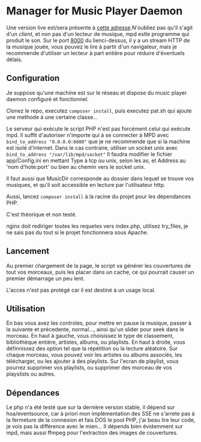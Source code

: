 Manager for Music Player Daemon
===============================

Une version live est/sera présente à
[cette adresse](http://music.kuriyama.moe).N'oubliez pas qu'il s'agit
d'un *client*, et non pas d'un lecteur de musique, mpd estle programme
qui produit le son. Sur le port [8000](http://kuriyama.moe:8000/) du
lienci-dessus, il y a un stream HTTP de la musique jouée, vous pouvez
le lire à partir d'un navigateur, mais je recommende d'utiliser un
lecteur à part entière pour réduire d'éventuels délais.

Configuration
-------------

Je suppose qu'une machine est sur le réseau et dispose du music player
daemon configuré et fonctionnel.

Clonez le repo, executez `composer install`, puis executez pat.sh
qui ajoute une methode à une certaine classe...

Le serveur qui exécute le script PHP n'est pas forcément celui qui
exécute mpd.  Il suffit d'autoriser n'importe qui à se connecter à MPD
avec `bind_to_address "0.0.0.0:6600"` que je ne recommende que si la
machine est isolé d'internet. Dans le cas contraire, utiliser un
socket unix avec `bind_to_address "/var/lib/mpd/socket"` Il faudra
modifier le fichier app/Config.ini en mettant Type à tcp ou unix,
selon les as, et Address au 'nom d'hote:port' ou bien au chemin vers
le socket unix.

Il faut aussi que MusicDir corresponde au dossier dans lequel se
trouve vos musiques, et qu'il soit accessible en lecture par
l'utilisateur http.

Aussi, lancez `composer install` à la racine du projet pour les
dépendances PHP.

C'est théorique et non testé.

nginx doit rediriger toutes les requetes vers index.php, utilisez
try_files, je ne sais pas du tout si le projet fonctionnera sous
Apache.

Lancement
---------

Au premier chargement de la page, le script va générer les couvertures
de tout vos morceaux, puis les placer dans un cache, ce qui pourrait
causer un premier démarrage un peu lent.

L'acces n'est pas protégé car il est destiné à un usage local.

Utilisation
-----------

En bas vous avez les controles, pour mettre en pause la musique,
passer à la suivante et précedente, normal..., ainsi qu'un slider pour
seek dans le morceau.  En haut à gauche, vous choisissez le type de
classement, bibliothèque entière, artistes, albums, ou playlists.  En
haut à droite, vous définnissez des option tel que la répétition ou la
lecture aléatoire.  Sur chaque morceau, vous pouvez voir les artistes
ou albums associés, les télécharger, ou les ajouter à des playlists.
Sur l'ecran de playlist, vous pourrez supprimer vos playlists, ou
supprimer des morceau de vos playslists ou autres.

Dépendances
-----------

Le php n'a été testé que sur la dernière version stable, il dépend sur
hoa/eventsource, car à priori mon implémentation des SSE ne s'arrete
pas à la fermeture de la connexion et fais DOS le pool PHP, j'ai beau
lire leur code, je vois pas la différence avec le mien...  Il dépends
bien évidemment sur mpd, mais aussi ffmpeg pour l'extraction des
images de couvertures.
